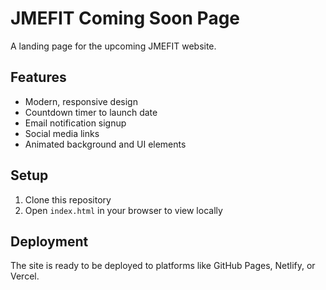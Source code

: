 # JMEFIT Coming Soon Page

A landing page for the upcoming JMEFIT website.

## Features

- Modern, responsive design
- Countdown timer to launch date
- Email notification signup
- Social media links
- Animated background and UI elements

## Setup

1. Clone this repository
2. Open `index.html` in your browser to view locally

## Deployment

The site is ready to be deployed to platforms like GitHub Pages, Netlify, or Vercel.
